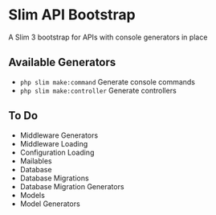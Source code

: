 # Slim API Bootstrap

A Slim 3 bootstrap for APIs with console generators in place

## Available Generators

- `php slim make:command` Generate console commands
- `php slim make:controller` Generate controllers

## To Do

- Middleware Generators
- Middleware Loading
- Configuration Loading
- Mailables
- Database
- Database Migrations
- Database Migration Generators
- Models
- Model Generators
